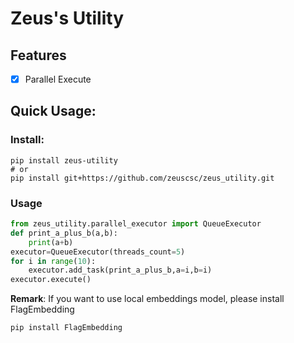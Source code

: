 # Zeus's Utility

## Features
- [x] Parallel Execute

## Quick Usage:
### Install:
```shell
pip install zeus-utility
# or 
pip install git+https://github.com/zeuscsc/zeus_utility.git
```
### Usage
```python
from zeus_utility.parallel_executor import QueueExecutor
def print_a_plus_b(a,b):
    print(a+b)
executor=QueueExecutor(threads_count=5)
for i in range(10):
    executor.add_task(print_a_plus_b,a=i,b=i)
executor.execute()
```

**Remark**: If you want to use local embeddings model, please install FlagEmbedding
```shell
pip install FlagEmbedding
```